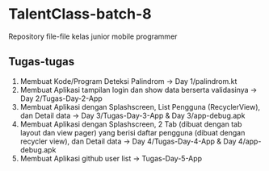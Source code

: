 # TalentClass-batch-8

Repository file-file kelas junior mobile programmer

## Tugas-tugas
1. Membuat Kode/Program Deteksi Palindrom -> Day 1/palindrom.kt
2. Membuat Aplikasi tampilan login dan show data berserta validasinya -> Day 2/Tugas-Day-2-App
3. Membuat Aplikasi dengan Splashscreen, List Pengguna (RecyclerView), dan Detail data -> Day 3/Tugas-Day-3-App & Day 3/app-debug.apk
4. Membuat Aplikasi dengan Splashscreen, 2 Tab (dibuat dengan tab layout dan view pager) yang berisi daftar pengguna (dibuat dengan recycler view), dan Detail data -> Day 4/Tugas-Day-4-App & Day 4/app-debug.apk
5. Membuat Aplikasi github user list -> Tugas-Day-5-App 
